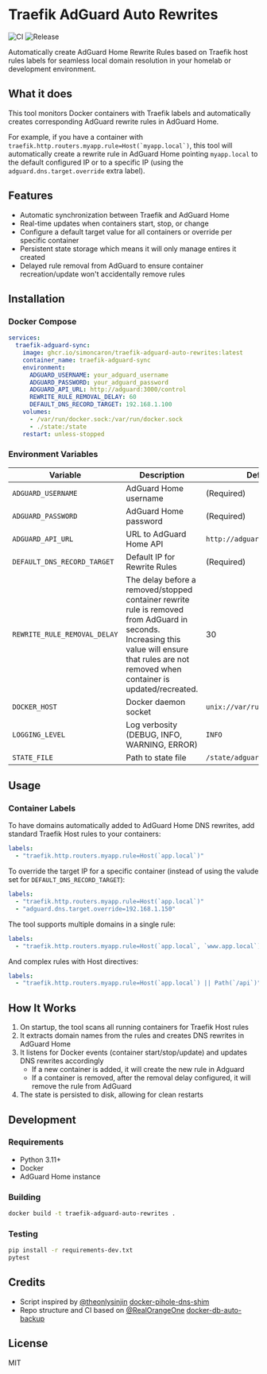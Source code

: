 # Traefik AdGuard Auto Rewrites

![CI](https://github.com/simoncaron/traefik-adguard-auto-rewrites/actions/workflows/ci.yml/badge.svg)
![Release](https://github.com/simoncaron/traefik-adguard-auto-rewrites/actions/workflows/release.yml/badge.svg)

Automatically create AdGuard Home Rewrite Rules based on Traefik host rules labels for seamless local domain resolution in your homelab or development environment.

## What it does

This tool monitors Docker containers with Traefik labels and automatically creates corresponding AdGuard rewrite rules in AdGuard Home.

For example, if you have a container with ``traefik.http.routers.myapp.rule=Host(`myapp.local`)``, this tool will automatically create a rewrite rule in AdGuard Home pointing `myapp.local` to the default configured IP or to a specific IP (using the `adguard.dns.target.override` extra label).

## Features

- Automatic synchronization between Traefik and AdGuard Home
- Real-time updates when containers start, stop, or change
- Configure a default target value for all containers or override per specific container
- Persistent state storage which means it will only manage entires it created
- Delayed rule removal from AdGuard to ensure container recreation/update won't accidentally remove rules

## Installation

### Docker Compose

```yaml
services:
  traefik-adguard-sync:
    image: ghcr.io/simoncaron/traefik-adguard-auto-rewrites:latest
    container_name: traefik-adguard-sync
    environment:
      ADGUARD_USERNAME: your_adguard_username
      ADGUARD_PASSWORD: your_adguard_password
      ADGUARD_API_URL: http://adguard:3000/control
      REWRITE_RULE_REMOVAL_DELAY: 60
      DEFAULT_DNS_RECORD_TARGET: 192.168.1.100
    volumes:
      - /var/run/docker.sock:/var/run/docker.sock
      - ./state:/state
    restart: unless-stopped
```

### Environment Variables

| Variable                     | Description                                                                                                                                                                                     | Default                       |
|------------------------------|-------------------------------------------------------------------------------------------------------------------------------------------------------------------------------------------------|-------------------------------|
| `ADGUARD_USERNAME`           | AdGuard Home username                                                                                                                                                                           | (Required)                    |
| `ADGUARD_PASSWORD`           | AdGuard Home password                                                                                                                                                                           | (Required)                    |
| `ADGUARD_API_URL`            | URL to AdGuard Home API                                                                                                                                                                         | `http://adguard:3000/control` |
| `DEFAULT_DNS_RECORD_TARGET`  | Default IP for Rewrite Rules                                                                                                                                                                    | (Required)                    |
| `REWRITE_RULE_REMOVAL_DELAY` | The delay before a removed/stopped container rewrite rule is removed from AdGuard in seconds. Increasing this value will ensure that rules are not removed when container is updated/recreated. | 30                            |
| `DOCKER_HOST`                | Docker daemon socket                                                                                                                                                                            | `unix://var/run/docker.sock`  |
| `LOGGING_LEVEL`              | Log verbosity (DEBUG, INFO, WARNING, ERROR)                                                                                                                                                     | `INFO`                        |
| `STATE_FILE`                 | Path to state file                                                                                                                                                                              | `/state/adguard.state`        |

## Usage

### Container Labels

To have domains automatically added to AdGuard Home DNS rewrites, add standard Traefik Host rules to your containers:

```yaml
labels:
  - "traefik.http.routers.myapp.rule=Host(`app.local`)"
```

To override the target IP for a specific container (instead of using the valude set for `DEFAULT_DNS_RECORD_TARGET`):

```yaml
labels:
  - "traefik.http.routers.myapp.rule=Host(`app.local`)"
  - "adguard.dns.target.override=192.168.1.150"
```

The tool supports multiple domains in a single rule:

```yaml
labels:
  - "traefik.http.routers.myapp.rule=Host(`app.local`, `www.app.local`)"
```

And complex rules with Host directives:

```yaml
labels:
  - "traefik.http.routers.myapp.rule=Host(`app.local`) || Path(`/api`)"
```

## How It Works

1. On startup, the tool scans all running containers for Traefik Host rules
2. It extracts domain names from the rules and creates DNS rewrites in AdGuard Home
3. It listens for Docker events (container start/stop/update) and updates DNS rewrites accordingly
   - If a new container is added, it will create the new rule in Adguard
   - If a container is removed, after the removal delay configured, it will remove the rule from AdGuard
4. The state is persisted to disk, allowing for clean restarts

## Development

### Requirements

- Python 3.11+
- Docker
- AdGuard Home instance

### Building

```bash
docker build -t traefik-adguard-auto-rewrites .
```

### Testing

```bash
pip install -r requirements-dev.txt
pytest
```
## Credits

- Script inspired by [@theonlysinjin](https://github.com/theonlysinjin) [docker-pihole-dns-shim](https://github.com/theonlysinjin/docker-pihole-dns-shim)
- Repo structure and CI based on [@RealOrangeOne](https://github.com/RealOrangeOne) [docker-db-auto-backup](https://github.com/RealOrangeOne/docker-db-auto-backup)

## License

MIT